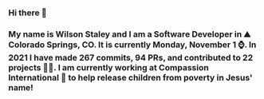### Hi there 👋

### My name is Wilson Staley and I am a Software Developer in ⛰ Colorado Springs, CO.  It is currently Monday, November 1 ⌚. In 2021 I have made 267 commits, 94 PRs, and contributed to 22 projects 👨‍💻. I am currently working at Compassion International 🏢 to help release children from poverty in Jesus' name!